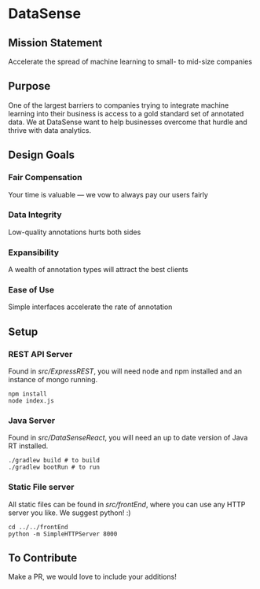# DataSense

## Mission Statement
Accelerate the spread of machine learning to small- to mid-size companies

## Purpose
One of the largest barriers to companies trying to integrate machine learning into their business is access to a gold standard set of annotated data. We at DataSense want to help businesses overcome that hurdle and thrive with data analytics.

## Design Goals
### Fair Compensation
Your time is valuable — we vow to always pay our users fairly

### Data Integrity
Low-quality annotations hurts both sides

### Expansibility
A wealth of annotation types will attract the best clients

### Ease of Use
Simple interfaces accelerate the rate of annotation

## Setup
### REST API Server
Found in _src/ExpressREST_, you will need node and npm installed and an instance of mongo running.
```
npm install
node index.js
```

### Java Server
Found in _src/DataSenseReact_, you will need an up to date version of Java RT installed.
```
./gradlew build # to build 
./gradlew bootRun # to run
```

### Static File server
All static files can be found in _src/frontEnd_, where you can use any HTTP server you like. We suggest python! :)
```
cd ../../frontEnd
python -m SimpleHTTPServer 8000
```

## To Contribute
Make a PR, we would love to include your additions!
